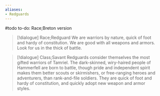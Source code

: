 ```yaml
---
aliases:
- Redguards
---
```

#todo 
to-do: Race;Breton version

>[!dialogue] Race;Redguard
We are warriors by nature, quick of foot and hardy of constitution. We are good with all weapons and armors. Look for us in the thick of battle.

>[!dialogue] Class;Savant
Redguards consider themselves the most gifted warriors of Tamriel. The dark-skinned, wiry-haired people of Hammerfell are born to battle, though pride and independent spirit makes them better scouts or skirmishers, or free-ranging heroes and adventurers, than rank-and-file soldiers. They are quick of foot and hardy of constitution, and quickly adopt new weapon and armor styles.